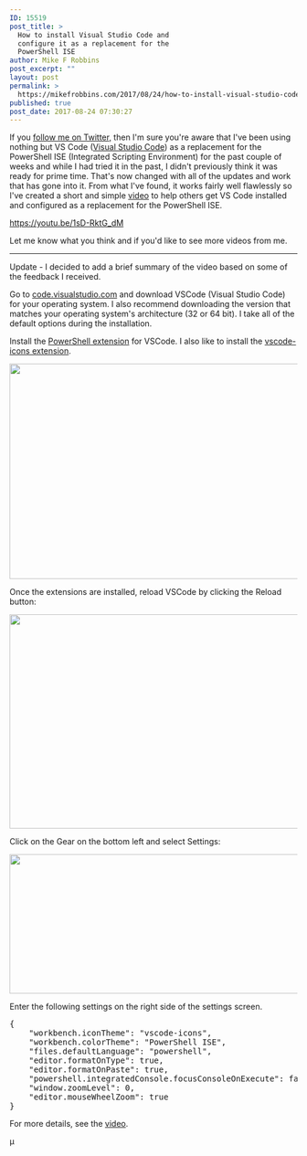 ```yaml
---
ID: 15519
post_title: >
  How to install Visual Studio Code and
  configure it as a replacement for the
  PowerShell ISE
author: Mike F Robbins
post_excerpt: ""
layout: post
permalink: >
  https://mikefrobbins.com/2017/08/24/how-to-install-visual-studio-code-and-configure-it-as-a-replacement-for-the-powershell-ise/
published: true
post_date: 2017-08-24 07:30:27
---
```

If you <a href="https://twitter.com/mikefrobbins" target="_blank" rel="noopener">follow me on Twitter,</a> then I'm sure you're aware that I've been using nothing but VS Code (<a href="https://code.visualstudio.com/" target="_blank" rel="noopener">Visual Studio Code</a>) as a replacement for the PowerShell ISE (Integrated Scripting Environment) for the past couple of weeks and while I had tried it in the past, I didn't previously think it was ready for prime time. That's now changed with all of the updates and work that has gone into it. From what I've found, it works fairly well flawlessly so I've created a short and simple <a href="https://youtu.be/1sD-RktG_dM" target="_blank" rel="noopener">video</a> to help others get VS Code installed and configured as a replacement for the PowerShell ISE.

https://youtu.be/1sD-RktG_dM

Let me know what you think and if you'd like to see more videos from me.

<hr />

Update - I decided to add a brief summary of the video based on some of the feedback I received.

Go to <a href="https://code.visualstudio.com/" target="_blank" rel="noopener">code.visualstudio.com</a> and download VSCode (Visual Studio Code) for your operating system. I also recommend downloading the version that matches your operating system's architecture (32 or 64 bit). I take all of the default options during the installation.

Install the <a href="https://marketplace.visualstudio.com/items?itemName=ms-vscode.PowerShell" target="_blank" rel="noopener">PowerShell extension</a> for VSCode. I also like to install the <a href="https://marketplace.visualstudio.com/items?itemName=robertohuertasm.vscode-icons" target="_blank" rel="noopener">vscode-icons extension</a>.

<a href="http://mikefrobbins.com/wp-content/uploads/2017/08/vscode-install1a.jpg"><img class="alignnone size-full wp-image-15546" src="http://mikefrobbins.com/wp-content/uploads/2017/08/vscode-install1a.jpg" alt="" width="859" height="377" /></a>

Once the extensions are installed, reload VSCode by clicking the Reload button:

<a href="http://mikefrobbins.com/wp-content/uploads/2017/08/vscode-install2a.jpg"><img class="alignnone size-full wp-image-15547" src="http://mikefrobbins.com/wp-content/uploads/2017/08/vscode-install2a.jpg" alt="" width="859" height="375" /></a>

Click on the Gear on the bottom left and select Settings:

<a href="http://mikefrobbins.com/wp-content/uploads/2017/08/vscode-install3a.jpg"><img class="alignnone size-full wp-image-15548" src="http://mikefrobbins.com/wp-content/uploads/2017/08/vscode-install3a.jpg" alt="" width="859" height="244" /></a>

Enter the following settings on the right side of the settings screen.
<pre class="lang:ps decode:true ">{
    "workbench.iconTheme": "vscode-icons",
    "workbench.colorTheme": "PowerShell ISE",
    "files.defaultLanguage": "powershell",
    "editor.formatOnType": true,
    "editor.formatOnPaste": true,
    "powershell.integratedConsole.focusConsoleOnExecute": false,
    "window.zoomLevel": 0,
    "editor.mouseWheelZoom": true
}</pre>
For more details, see the <a href="https://youtu.be/1sD-RktG_dM" target="_blank" rel="noopener">video</a>.

µ